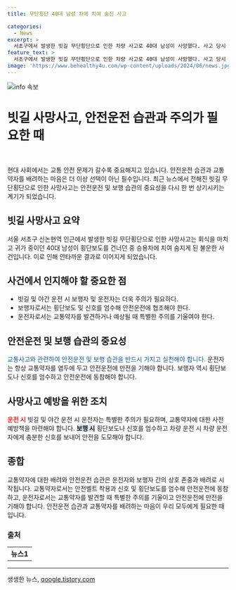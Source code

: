 ```yaml
---
title: 무단횡단 40대 남성 차에 치여 숨진 사고

categories:
  - News
excerpt: >
  서초구에서 발생한 빗길 무단횡단으로 인한 차량 사고로 40대 남성이 사망했다. 사고 당시 차량은 규정 속도를 위반하지 않았고 음주나 마약 여부도 확인됐다. 사망한 남성은 회식을 마치고 집으로 돌아가던 중이었으며, 경찰은 운전자의 과실 여부와 사건 경위를 조사 중이다.
feature_text: >
  서초구에서 발생한 빗길 무단횡단으로 인한 차량 사고로 40대 남성이 사망했다. 사고 당시 차량은 규정 속도를 위반하지 않았고 음주나 마약 여부도 확인됐다. 사망한 남성은 회식을 마치고 집으로 돌아가던 중이었으며, 경찰은 운전자의 과실 여부와 사건 경위를 조사 중이다.
image: 'https://www.behealthy4u.com/wp-content/uploads/2024/06/news.jpg'
---
```


<p><img src="https://www.behealthy4u.com/wp-content/uploads/2024/06/news.jpg" alt="info 속보" /></p>

<h1>빗길 사망사고, 안전운전 습관과 주의가 필요한 때</h1>

<p data-ke-size="size16">&nbsp;</p>

<p>현대 사회에서는 교통 안전 문제가 갈수록 중요해지고 있습니다. 안전운전 습관과 교통약자를 배려하는 마음은 더 이상 선택이 아닌 필수입니다. 최근 뉴스에서 전해진 빗길 무단횡단으로 인한 사망사고는 안전운전 및 보행 습관의 중요성을 다시 한 번 상기시키는 계기가 되었습니다.</p>

<h2 data-ke-size="size26">빗길 사망사고 요약</h2>

<p>서울 서초구 신논현역 인근에서 발생한 빗길 무단횡단으로 인한 사망사고는 회식을 마치고 귀가 중이던 40대 남성이 횡단보도를 건너던 중 승용차에 치여 숨지게 된 불운한 사건입니다. 이로 인해 안타까운 결과로 이어지게 되었습니다.</p>

<h2 data-ke-size="size26">사건에서 인지해야 할 중요한 점</h2>

<ul>
  <li>빗길 및 야간 운전 시 보행자 및 운전자는 더욱 주의가 필요하다.</li>
  <li>보행자로서는 횡단보도 및 신호를 엄수해 안전운전에 협조해야 한다.</li>
  <li>운전자로서는 교통약자를 발견하거나 예상될 때 특별한 주의를 기울여야 한다.</li>
</ul>

<h2 data-ke-size="size26">안전운전 및 보행 습관의 중요성</h2>

<p><span style="color: #1a5490;">교통사고와 관련하여 안전운전 및 보행 습관을 반드시 가지고 실천해야 합니다.</span> 운전자는 항상 교통약자를 염두에 두고 안전운전에 만전을 기해야 합니다. 보행자 역시 횡단보도나 신호를 엄수하고 안전운전에 동참해야 합니다.</p>

<h2 data-ke-size="size26">사망사고 예방을 위한 조치</h2>

<p><b><span style="color: #ee2323;">운전 시</span></b> 빗길 및 야간 운전 시 운전자는 특별한 주의가 필요하며, 교통약자에 대한 사전 예방책을 마련해야 합니다. <b><span style="background-color: #21538527;">보행 시</span></b> 횡단보도나 신호를 엄수하고 차량 운전 시 차량 운전자에게 충분한 신호를 보내어 안전을 도모해야 합니다.</p>

<h2 data-ke-size="size26">종합</h2>

<p>교통약자에 대한 배려와 안전운전 습관은 운전자와 보행자 간의 상호 존중과 배려로 시작됩니다. 교통약자로서는 안전벨트 착용과 신호 및 횡단보도를 엄수해 안전운전에 동참하고, 운전자로서는 교통약자를 발견할 때 특별한 주의를 기울이고 안전운전에 만전을 기해야 합니다. 안전운전 습관과 교통약자를 배려하는 마음이 우리 모두에게 필요한 때입니다.</p>

<h3>출처</h3>

<table>
<tbody>
<tr>
<td style="text-align: center; height: 17px;"><b>뉴스1</b></td>
</tr>
</tbody>
</table>

<hr>
생생한 뉴스, <a href="https://qoogle.tistory.com" rel="dofollow">qoogle.tistory.com</a>


